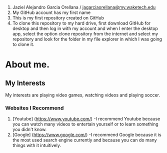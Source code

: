 1. Jaziel Alejandro Garcia Orellana / jagarciaorellana@my.waketech.edu    
2. My GitHub account has my first name
3. This is my first repository created on GitHub
4. To clone this repository to my hard drive, first download GitHub for desktop and then log in with my account and when I enter the desktop app, select the option clone repository from the internet and select my repository and look for the folder in my file explorer in which I was going to clone it.

# About me.
## My Interests
My interests are playing video games, watching videos and playing soccer.
### Websites I Recommend
1. [Youtube] (https://www.youtube.com/) -I recommend Youtube because you can watch many videos to entertain yourself or to learn something you didn't know.
2. [Google] (https://www.google.com/) -I recommend Google because it is the most used search engine currently and because you can do many things with it intuitively.
